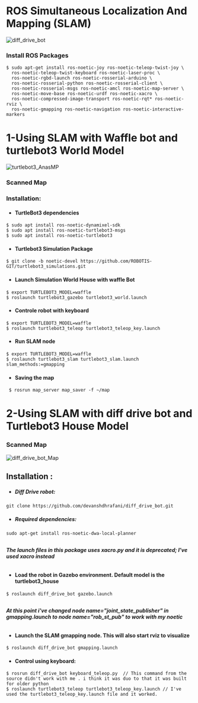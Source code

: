 # ROS Simultaneous Localization And Mapping (SLAM) 
![diff_drive_bot](https://user-images.githubusercontent.com/49666154/124212448-a7af6880-daf7-11eb-9d30-c1059a1e7984.png)
### Install  ROS Packages
````
$ sudo apt-get install ros-noetic-joy ros-noetic-teleop-twist-joy \
  ros-noetic-teleop-twist-keyboard ros-noetic-laser-proc \
  ros-noetic-rgbd-launch ros-noetic-rosserial-arduino \
  ros-noetic-rosserial-python ros-noetic-rosserial-client \
  ros-noetic-rosserial-msgs ros-noetic-amcl ros-noetic-map-server \
  ros-noetic-move-base ros-noetic-urdf ros-noetic-xacro \
  ros-noetic-compressed-image-transport ros-noetic-rqt* ros-noetic-rviz \
  ros-noetic-gmapping ros-noetic-navigation ros-noetic-interactive-markers
````
# **1-Using SLAM with Waffle bot  and  turtlebot3 World Model**
![turtlebot3_AnasMP](https://user-images.githubusercontent.com/49666154/124042206-00580600-da11-11eb-9c5a-5ddc1655254b.png)
### Scanned Map

### Installation: 
- #### TurtleBot3 dependencies
````
$ sudo apt install ros-noetic-dynamixel-sdk
$ sudo apt install ros-noetic-turtlebot3-msgs
$ sudo apt install ros-noetic-turtlebot3
````
-  #### Turtlebot3 Simulation Package
 ````
$ git clone -b noetic-devel https://github.com/ROBOTIS-GIT/turtlebot3_simulations.git
````
- #### Launch Simulation World House with waffle Bot 
 ````
$ export TURTLEBOT3_MODEL=waffle
$ roslaunch turtlebot3_gazebo turtlebot3_world.launch
 ````
 - #### Controle robot with keyboard
 ````
 $ export TURTLEBOT3_MODEL=waffle
 $ roslaunch turtlebot3_teleop turtlebot3_teleop_key.launch
 ````
 - #### Run SLAM node 
 ````
$ export TURTLEBOT3_MODEL=waffle
$ roslaunch turtlebot3_slam turtlebot3_slam.launch slam_methods:=gmapping
 ````
 - #### Saving the map 
````
 $ rosrun map_server map_saver -f ~/map
````

# **2-Using SLAM with diff drive bot and Turtlebot3 House Model**

### Scanned Map
![diff_drive_bot_Map](https://user-images.githubusercontent.com/49666154/124212452-a8e09580-daf7-11eb-9aff-4865f1219975.png)

## Installation :
- ##### Diff Drive robot:
````
git clone https://github.com/devanshdhrafani/diff_drive_bot.git
````
- ##### Required dependencies:
```` 
sudo apt-get install ros-noetic-dwa-local-planner
````
##
###### **The launch files in this package uses xacro.py and it is deprecated; I've used xacro instead**
##
- #### Load the robot in Gazebo environment. Default model is the turtlebot3_house
````
$ roslaunch diff_drive_bot gazebo.launch
```` 
##
 ###### **At this point i've changed node name="joint_state_publisher" in gmapping.launch to  node name="rob_st_pub" to work with my noetic** 
##

- #### Launch the SLAM gmapping node. This will also start rviz to visualize
```` 
$ roslaunch diff_drive_bot gmapping.launch
````
- #### Control using keyboard: 
````
$ rosrun diff_drive_bot keyboard_teleop.py  // This command from the source didn't work with me . i think it was duo to that it was built for older python
$ roslaunch turtlebot3_teleop turtlebot3_teleop_key.launch // I've used the turtlebot3_teleop_key.launch file and it worked.
````


